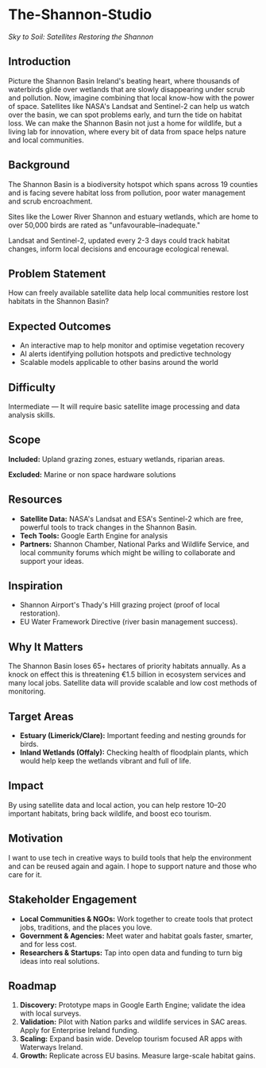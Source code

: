 # The-Shannon-Studio
*Sky to Soil: Satellites Restoring the Shannon*

## Introduction

Picture the Shannon Basin Ireland's beating heart, where thousands of waterbirds glide over wetlands that are slowly disappearing under scrub and pollution.
Now, imagine combining that local know-how with the power of space. Satellites like NASA's Landsat and Sentinel-2 can help us watch over the basin, we can spot problems early, and turn the tide on habitat loss. We can make the Shannon Basin not just a home for wildlife, but a living lab for innovation, where every bit of data from space helps nature and local communities.

## Background

The Shannon Basin is a biodiversity hotspot which spans across 19 counties and is facing severe habitat loss from pollution, poor water management and scrub encroachment.

Sites like the Lower River Shannon and estuary wetlands, which are home to over 50,000 birds are rated as "unfavourable–inadequate."

Landsat and Sentinel-2, updated every 2-3 days could track habitat changes, inform local decisions and encourage ecological renewal.

## Problem Statement

How can freely available satellite data help local communities restore lost habitats in the Shannon Basin?

## Expected Outcomes

- An interactive map to help monitor and optimise vegetation recovery
- AI alerts identifying pollution hotspots and predictive technology
- Scalable models applicable to other basins around the world

## Difficulty

Intermediate — It will require basic satellite image processing and data analysis skills.

## Scope

**Included:** Upland grazing zones, estuary wetlands, riparian areas.

**Excluded:** Marine or non space hardware solutions

## Resources

- **Satellite Data:** NASA's Landsat and ESA's Sentinel-2 which are free, powerful tools to track changes in the Shannon Basin.
- **Tech Tools:** Google Earth Engine for analysis
- **Partners:** Shannon Chamber, National Parks and Wildlife Service, and local community forums which might be willing to collaborate and support your ideas.

## Inspiration

- Shannon Airport's Thady's Hill grazing project (proof of local restoration).
- EU Water Framework Directive (river basin management success).

## Why It Matters

The Shannon Basin loses 65+ hectares of priority habitats annually. As a knock on effect this is threatening €1.5 billion in ecosystem services and many local jobs. Satellite data will provide scalable and low cost methods of monitoring.

## Target Areas

- **Estuary (Limerick/Clare):** Important feeding and nesting grounds for birds.
- **Inland Wetlands (Offaly):** Checking health of floodplain plants, which would help keep the wetlands vibrant and full of life.

## Impact

By using satellite data and local action, you can help restore 10–20 important habitats, bring back wildlife, and boost eco tourism.

## Motivation

I want to use tech in creative ways to build tools that help the environment and can be reused again and again. I hope to support nature and those who care for it.

## Stakeholder Engagement

- **Local Communities & NGOs:** Work together to create tools that protect jobs, traditions, and the places you love.
- **Government & Agencies:** Meet water and habitat goals faster, smarter, and for less cost.
- **Researchers & Startups:** Tap into open data and funding to turn big ideas into real solutions.

## Roadmap

1. **Discovery:** Prototype maps in Google Earth Engine; validate the idea with local surveys.
2. **Validation:** Pilot with Nation parks and wildlife services in SAC areas. Apply for Enterprise Ireland funding.
3. **Scaling:** Expand basin wide. Develop tourism focused AR apps with Waterways Ireland.
4. **Growth:** Replicate across EU basins. Measure large-scale habitat gains.
